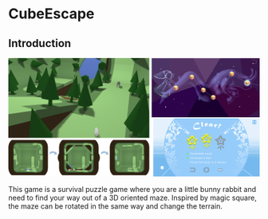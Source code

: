 # CubeEscape



## Introduction
![](GameIntroduction.png)

This game is a survival puzzle game where you are a little bunny rabbit and need to find your way out of a 3D oriented maze.
Inspired by magic square, the maze can be rotated in the same way and change the terrain.

